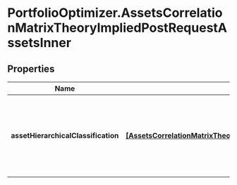 # PortfolioOptimizer.AssetsCorrelationMatrixTheoryImpliedPostRequestAssetsInner

## Properties

Name | Type | Description | Notes
------------ | ------------- | ------------- | -------------
**assetHierarchicalClassification** | [**[AssetsCorrelationMatrixTheoryImpliedPostRequestAssetsInnerAssetHierarchicalClassificationInner]**](AssetsCorrelationMatrixTheoryImpliedPostRequestAssetsInnerAssetHierarchicalClassificationInner.md) | assetHierarchicalClassification[i] is the i+1-th level of the hierarchical classification of the asset, from the most generic classification to the most specific classification; all the assetHierarchicalClassification arrays must have the same length | 


